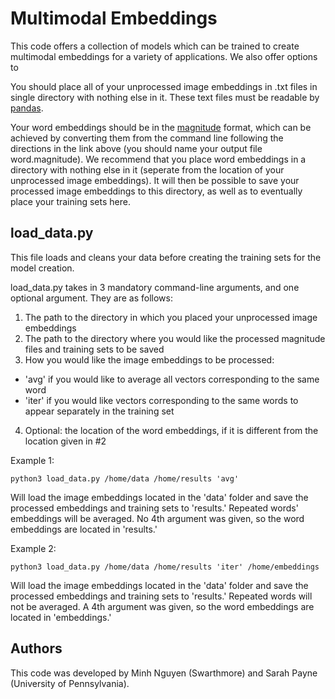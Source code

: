 # Multimodal Embeddings
This code offers a collection of models which can be trained to create multimodal embeddings for a variety of applications. We also offer options to 

You should place all of your unprocessed image embeddings in .txt files in single directory with nothing else in it. These text files must be readable by [pandas](https://pandas.pydata.org/pandas-docs/stable/reference/api/pandas.read_csv.html). 

Your word embeddings should be in the [magnitude](https://www.cis.upenn.edu/~ccb/publications/magnitude-fast-efficient-vector-embeddings-in-python.pdf) format, which can be achieved by converting them from the command line following the directions in the link above (you should name your output file word.magnitude). We recommend that you place word embeddings in a directory with nothing else in it (seperate from the location of your unprocessed image embeddings). It will then be possible to save your processed image embeddings to this directory, as well as to eventually place your training sets here.

## load_data.py
This file loads and cleans your data before creating the training sets for the model creation. 

load_data.py takes in 3 mandatory command-line arguments, and one optional argument. They are as follows: 
1. The path to the directory in which you placed your unprocessed image embeddings
2. The path to the directory where you would like the processed magnitude files and training sets to be saved
3. How you would like the image embeddings to be processed:
* 'avg' if you would like to average all vectors corresponding to the same word
* 'iter' if you would like vectors corresponding to the same words to appear separately in the training set
4. Optional: the location of the word embeddings, if it is different from the location given in #2

Example 1:
```
python3 load_data.py /home/data /home/results 'avg'
```
Will load the image embeddings located in the 'data' folder and save the processed embeddings and training sets to 'results.' Repeated words' embeddings will be averaged. No 4th argument was given, so the word embeddings are located in 'results.'

Example 2: 

```
python3 load_data.py /home/data /home/results 'iter' /home/embeddings
```
Will load the image embeddings located in the 'data' folder and save the processed embeddings and training sets to 'results.' Repeated words will not be averaged. A 4th argument was given, so the word embeddings are located in 'embeddings.'

## Authors
This code was developed by Minh Nguyen (Swarthmore) and Sarah Payne (University of Pennsylvania).
